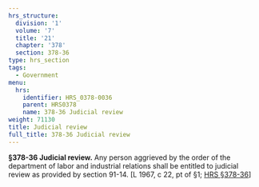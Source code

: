 ```yaml
---
hrs_structure:
  division: '1'
  volume: '7'
  title: '21'
  chapter: '378'
  section: 378-36
type: hrs_section
tags:
  - Government
menu:
  hrs:
    identifier: HRS_0378-0036
    parent: HRS0378
    name: 378-36 Judicial review
weight: 71130
title: Judicial review
full_title: 378-36 Judicial review
---
```

**§378-36 Judicial review.** Any person aggrieved by the order of the department of labor and industrial relations shall be entitled to judicial review as provided by section 91-14\. [L 1967, c 22, pt of §1; [HRS §378-36](/title-21/chapter-378/section-378-36/)]